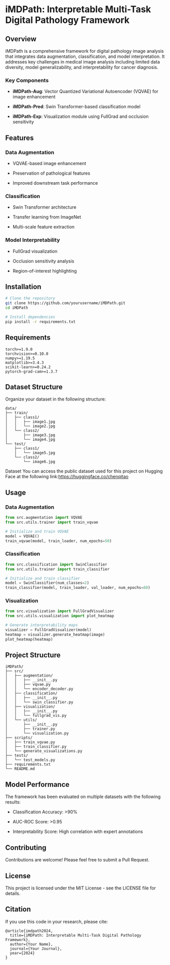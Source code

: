 # iMDPath: Interpretable Multi-Task Digital Pathology Framework

## Overview

iMDPath is a comprehensive framework for digital pathology image analysis that integrates data augmentation, classification, and model interpretation. It addresses key challenges in medical image analysis including limited data diversity, model generalizability, and interpretability for cancer diagnosis.

### Key Components

* **iMDPath-Aug**: Vector Quantized Variational Autoencoder (VQVAE) for image enhancement

* **iMDPath-Pred**: Swin Transformer-based classification model

* **iMDPath-Exp**: Visualization module using FullGrad and occlusion sensitivity

## Features

### Data Augmentation

* VQVAE-based image enhancement

* Preservation of pathological features

* Improved downstream task performance

### Classification

* Swin Transformer architecture

* Transfer learning from ImageNet

* Multi-scale feature extraction

### Model Interpretability

* FullGrad visualization

* Occlusion sensitivity analysis

* Region-of-interest highlighting

## Installation

```bash
# Clone the repository
git clone https://github.com/yourusername/iMDPath.git
cd iMDPath

# Install dependencies
pip install -r requirements.txt
```

## Requirements

```
torch>=1.9.0
torchvision>=0.10.0
numpy>=1.19.5
matplotlib>=3.4.3
scikit-learn>=0.24.2
pytorch-grad-cam>=1.3.7
```

## Dataset Structure

Organize your dataset in the following structure:

```
data/
├── train/
│   ├── class1/
│   │   ├── image1.jpg
│   │   └── image2.jpg
│   └── class2/
│       ├── image3.jpg
│       └── image4.jpg
└── test/
    ├── class1/
    │   └── image5.jpg
    └── class2/
        └── image6.jpg
```

Dataset You can access the public dataset used for this project on Hugging Face at the following link:https://huggingface.co/chenqitao

## Usage

### Data Augmentation

```python
from src.augmentation import VQVAE
from src.utils.trainer import train_vqvae

# Initialize and train VQVAE
model = VQVAE()
train_vqvae(model, train_loader, num_epochs=50)
```

### Classification

```python
from src.classification import SwinClassifier
from src.utils.trainer import train_classifier

# Initialize and train classifier
model = SwinClassifier(num_classes=2)
train_classifier(model, train_loader, val_loader, num_epochs=60)
```

### Visualization

```python
from src.visualization import FullGradVisualizer
from src.utils.visualization import plot_heatmap

# Generate interpretability maps
visualizer = FullGradVisualizer(model)
heatmap = visualizer.generate_heatmap(image)
plot_heatmap(heatmap)
```

## Project Structure

```
iMDPath/
├── src/
│   ├── augmentation/
│   │   ├── __init__.py
│   │   ├── vqvae.py
│   │   └── encoder_decoder.py
│   ├── classification/
│   │   ├── __init__.py
│   │   └── swin_classifier.py
│   ├── visualization/
│   │   ├── __init__.py
│   │   └── fullgrad_vis.py
│   └── utils/
│       ├── __init__.py
│       ├── trainer.py
│       └── visualization.py
├── scripts/
│   ├── train_vqvae.py
│   ├── train_classifier.py
│   └── generate_visualizations.py
├── tests/
│   └── test_models.py
├── requirements.txt
└── README.md
```

## Model Performance

The framework has been evaluated on multiple datasets with the following results:

* Classification Accuracy: >90%

* AUC-ROC Score: >0.95

* Interpretability Score: High correlation with expert annotations

## Contributing

Contributions are welcome! Please feel free to submit a Pull Request.

## License

This project is licensed under the MIT License - see the LICENSE file for details.

## Citation

If you use this code in your research, please cite:

```
@article{imdpath2024,
  title={iMDPath: Interpretable Multi-Task Digital Pathology Framework},
  author={Your Name},
  journal={Your Journal},
  year={2024}
}
```

